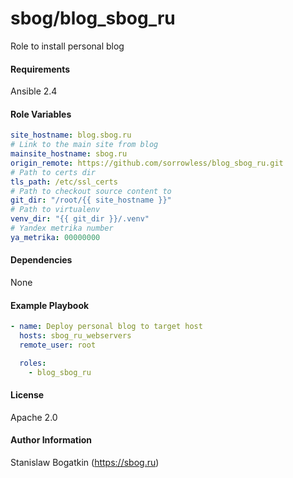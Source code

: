 sbog/blog_sbog_ru
=================

Role to install personal blog

#### Requirements

Ansible 2.4

#### Role Variables

```yaml
site_hostname: blog.sbog.ru
# Link to the main site from blog
mainsite_hostname: sbog.ru
origin_remote: https://github.com/sorrowless/blog_sbog_ru.git
# Path to certs dir
tls_path: /etc/ssl_certs
# Path to checkout source content to
git_dir: "/root/{{ site_hostname }}"
# Path to virtualenv
venv_dir: "{{ git_dir }}/.venv"
# Yandex metrika number
ya_metrika: 00000000
```

#### Dependencies

None

#### Example Playbook

```yaml
- name: Deploy personal blog to target host
  hosts: sbog_ru_webservers
  remote_user: root

  roles:
    - blog_sbog_ru
```

#### License

Apache 2.0

#### Author Information

Stanislaw Bogatkin (https://sbog.ru)
